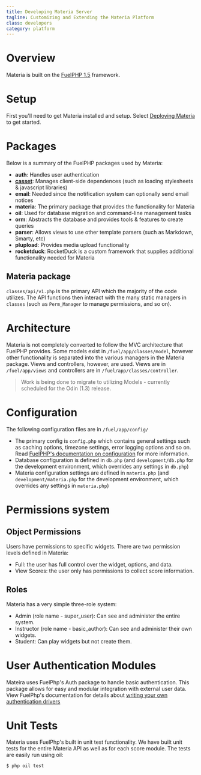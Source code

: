 ```yaml
---
title: Developing Materia Server
tagline: Customizing and Extending the Materia Platform
class: developers
category: platform
---
```

# Overview

Materia is built on the <a href="http://fuelphp.com/">FuelPHP 1.5</a> framework.

# Setup

First you'll need to get Materia installed and setup.  Select <a href="{{ site.baseurl }}/admin/deploying-materia.html">Deploying Materia</a> to get started.

# Packages

Below is a summary of the FuelPHP packages used by Materia:

* **auth**: Handles user authentication
* **[casset](https://github.com/canton7/fuelphp-casset)**: Manages client-side dependences (such as loading stylesheets &amp; javascript libraries)
* **email**: Needed since the notification system can optionally send email notices
* **materia**: The primary package that provides the functionality for Materia
* **oil**: Used for database migration and command-line management tasks
* **orm**: Abstracts the database and provides tools &amp; features to create queries
* **parser**: Allows views to use other template parsers (such as Markdown, Smarty, etc)
* **plupload**: Provides media upload functionality
* **rocketduck**: RocketDuck is a custom framework that supplies additional functionality needed for Materia

## Materia package

`classes/api/v1.php` is the primary API which the majority of the code utilizes. The API functions then interact with the many static managers in `classes` (such as `Perm_Manager` to manage permissions, and so on).

# Architecture

Materia is not completely converted to follow the MVC architecture that FuelPHP provides. Some models exist in `/fuel/app/classes/model`, however other functionality is separated into the various managers in the Materia package. Views and controllers, however, are used. Views are in `/fuel/app/views` and controllers are in `/fuel/app/classes/controller`.

> Work is being done to migrate to utilizing Models - currently scheduled for the Odin (1.3) release.

# Configuration

The following configuration files are in `/fuel/app/config/`

* The primary config is `config.php` which contains general settings such as caching options, timezone settings, error logging options and so on. Read <a href="http://fuelphp.com/docs/general/configuration.html">FuelPHP's documentation on configuration</a> for more information.
* Database configuration is defined in `db.php` (and `development/db.php` for the development environment, which overrides any settings in `db.php`)
* Materia configuration settings are defined in `materia.php` (and `development/materia.php` for the development environment, which overrides any settings in `materia.php`)

# Permissions system

## Object Permissions

Users have permissions to specific widgets.  There are two permission levels defined in Materia:

* Full: the user has full control over the widget, options, and data.
* View Scores: the user only has permissions to collect score information.

## Roles

Materia has a very simple three-role system:

* Admin (role name - super_user): Can see and administer the entire system.
* Instructor (role name - basic_author): Can see and administer their own widgets.
* Student: Can play widgets but not create them.

# User Authentication Modules

Mateira uses FuelPhp's Auth package to handle basic authentication. This package allows for easy and modular integration with external user data.  View FuelPhp's documentation for details about [writing your own authentication drivers](http://fuelphp.com/docs/packages/auth/drivers.html)

# Unit Tests

Materia uses FuelPhp's built in unit test functionality.  We have built unit tests for the entire Materia API as well as for each score module. The tests are easily run using oil:

```shell
$ php oil test
```
